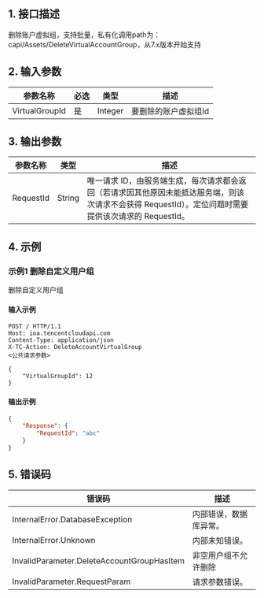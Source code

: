 ## 1. 接口描述




删除账户虚拟组，支持批量，私有化调用path为：capi/Assets/DeleteVirtualAccountGroup，从7.x版本开始支持

## 2. 输入参数


| 参数名称 | 必选 | 类型 | 描述 |
|---------|---------|---------|---------|
| VirtualGroupId | 是 | Integer |  要删除的账户虚拟组Id |

## 3. 输出参数

| 参数名称 | 类型 | 描述 |
|---------|---------|---------|
| RequestId | String | 唯一请求 ID，由服务端生成，每次请求都会返回（若请求因其他原因未能抵达服务端，则该次请求不会获得 RequestId）。定位问题时需要提供该次请求的 RequestId。|

## 4. 示例

### 示例1 删除自定义用户组

删除自定义用户组

#### 输入示例

```
POST / HTTP/1.1
Host: ioa.tencentcloudapi.com
Content-Type: application/json
X-TC-Action: DeleteAccountVirtualGroup
<公共请求参数>

{
    "VirtualGroupId": 12
}
```

#### 输出示例

```json
{
    "Response": {
        "RequestId": "abc"
    }
}
```











## 5. 错误码


| 错误码 | 描述 |
|---------|---------|
| InternalError.DatabaseException | 内部错误，数据库异常。 |
| InternalError.Unknown | 内部未知错误。 |
| InvalidParameter.DeleteAccountGroupHasItem | 非空用户组不允许删除 |
| InvalidParameter.RequestParam | 请求参数错误。 |
